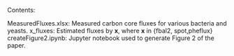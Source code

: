 Contents:

MeasuredFluxes.xlsx: Measured carbon core fluxes for various bacteria and yeasts. 
x_fluxes: Estimated fluxes by **x**, where **x** in {fbal2, spot,pheflux}
createFigure2.ipynb: Jupyter notebook used to generate Figure 2 of the paper.
